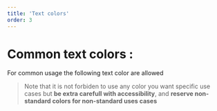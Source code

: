 ```yaml
---
title: 'Text colors'
order: 3
---
```


# Common text colors :

For common usage the following text color are allowed

> Note that it is not forbiden to use any color you want specific use cases but **be extra carefull with accessibility**, and **reserve non-standard colors for non-standard uses cases**

<br>

<pattern path="src/patterns/--font-colors/font-colors"></pattern>

<br><br>

<swatch id="font"></swatch>

